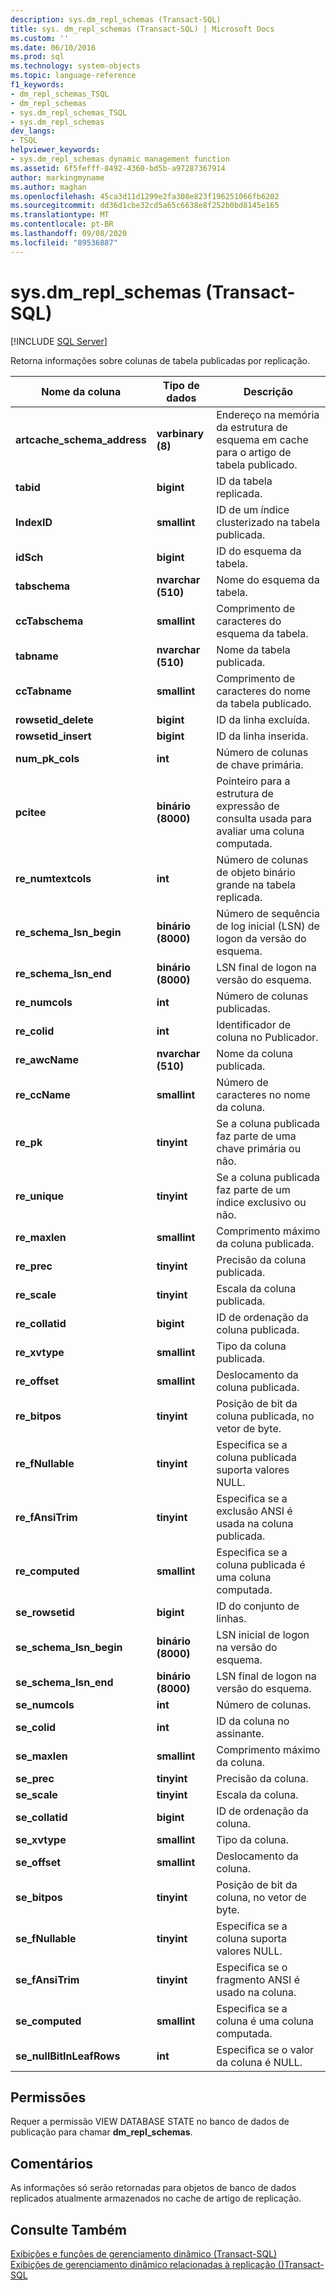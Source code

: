 ```yaml
---
description: sys.dm_repl_schemas (Transact-SQL)
title: sys. dm_repl_schemas (Transact-SQL) | Microsoft Docs
ms.custom: ''
ms.date: 06/10/2016
ms.prod: sql
ms.technology: system-objects
ms.topic: language-reference
f1_keywords:
- dm_repl_schemas_TSQL
- dm_repl_schemas
- sys.dm_repl_schemas_TSQL
- sys.dm_repl_schemas
dev_langs:
- TSQL
helpviewer_keywords:
- sys.dm_repl_schemas dynamic management function
ms.assetid: 6f5fefff-8492-4360-bd5b-a97287367914
author: markingmyname
ms.author: maghan
ms.openlocfilehash: 45ca3d11d1299e2fa308e823f196251066fb6202
ms.sourcegitcommit: dd36d1cbe32cd5a65c6638e8f252b0bd8145e165
ms.translationtype: MT
ms.contentlocale: pt-BR
ms.lasthandoff: 09/08/2020
ms.locfileid: "89536887"
---
```

# <a name="sysdm_repl_schemas-transact-sql"></a>sys.dm_repl_schemas (Transact-SQL)
[!INCLUDE [SQL Server](../../includes/applies-to-version/sqlserver.md)]

  Retorna informações sobre colunas de tabela publicadas por replicação.  
  
 
|Nome da coluna|Tipo de dados|Descrição|  
|-----------------|---------------|-----------------|  
|**artcache_schema_address**|**varbinary (8)**|Endereço na memória da estrutura de esquema em cache para o artigo de tabela publicado.|  
|**tabid**|**bigint**|ID da tabela replicada.|  
|**IndexID**|**smallint**|ID de um índice clusterizado na tabela publicada.|  
|**idSch**|**bigint**|ID do esquema da tabela.|  
|**tabschema**|**nvarchar (510)**|Nome do esquema da tabela.|  
|**ccTabschema**|**smallint**|Comprimento de caracteres do esquema da tabela.|  
|**tabname**|**nvarchar (510)**|Nome da tabela publicada.|  
|**ccTabname**|**smallint**|Comprimento de caracteres do nome da tabela publicado.|  
|**rowsetid_delete**|**bigint**|ID da linha excluída.|  
|**rowsetid_insert**|**bigint**|ID da linha inserida.|  
|**num_pk_cols**|**int**|Número de colunas de chave primária.|  
|**pcitee**|**binário (8000)**|Pointeiro para a estrutura de expressão de consulta usada para avaliar uma coluna computada.|  
|**re_numtextcols**|**int**|Número de colunas de objeto binário grande na tabela replicada.|  
|**re_schema_lsn_begin**|**binário (8000)**|Número de sequência de log inicial (LSN) de logon da versão do esquema.|  
|**re_schema_lsn_end**|**binário (8000)**|LSN final de logon na versão do esquema.|  
|**re_numcols**|**int**|Número de colunas publicadas.|  
|**re_colid**|**int**|Identificador de coluna no Publicador.|  
|**re_awcName**|**nvarchar (510)**|Nome da coluna publicada.|  
|**re_ccName**|**smallint**|Número de caracteres no nome da coluna.|  
|**re_pk**|**tinyint**|Se a coluna publicada faz parte de uma chave primária ou não.|  
|**re_unique**|**tinyint**|Se a coluna publicada faz parte de um índice exclusivo ou não.|  
|**re_maxlen**|**smallint**|Comprimento máximo da coluna publicada.|  
|**re_prec**|**tinyint**|Precisão da coluna publicada.|  
|**re_scale**|**tinyint**|Escala da coluna publicada.|  
|**re_collatid**|**bigint**|ID de ordenação da coluna publicada.|  
|**re_xvtype**|**smallint**|Tipo da coluna publicada.|  
|**re_offset**|**smallint**|Deslocamento da coluna publicada.|  
|**re_bitpos**|**tinyint**|Posição de bit da coluna publicada, no vetor de byte.|  
|**re_fNullable**|**tinyint**|Especifica se a coluna publicada suporta valores NULL.|  
|**re_fAnsiTrim**|**tinyint**|Especifica se a exclusão ANSI é usada na coluna publicada.|  
|**re_computed**|**smallint**|Especifica se a coluna publicada é uma coluna computada.|  
|**se_rowsetid**|**bigint**|ID do conjunto de linhas.|  
|**se_schema_lsn_begin**|**binário (8000)**|LSN inicial de logon na versão do esquema.|  
|**se_schema_lsn_end**|**binário (8000)**|LSN final de logon na versão do esquema.|  
|**se_numcols**|**int**|Número de colunas.|  
|**se_colid**|**int**|ID da coluna no assinante.|  
|**se_maxlen**|**smallint**|Comprimento máximo da coluna.|  
|**se_prec**|**tinyint**|Precisão da coluna.|  
|**se_scale**|**tinyint**|Escala da coluna.|  
|**se_collatid**|**bigint**|ID de ordenação da coluna.|  
|**se_xvtype**|**smallint**|Tipo da coluna.|  
|**se_offset**|**smallint**|Deslocamento da coluna.|  
|**se_bitpos**|**tinyint**|Posição de bit da coluna, no vetor de byte.|  
|**se_fNullable**|**tinyint**|Especifica se a coluna suporta valores NULL.|  
|**se_fAnsiTrim**|**tinyint**|Especifica se o fragmento ANSI é usado na coluna.|  
|**se_computed**|**smallint**|Especifica se a coluna é uma coluna computada.|  
|**se_nullBitInLeafRows**|**int**|Especifica se o valor da coluna é NULL.|  
  
## <a name="permissions"></a>Permissões  
 Requer a permissão VIEW DATABASE STATE no banco de dados de publicação para chamar **dm_repl_schemas**.  
  
## <a name="remarks"></a>Comentários  
 As informações só serão retornadas para objetos de banco de dados replicados atualmente armazenados no cache de artigo de replicação.  
  
## <a name="see-also"></a>Consulte Também  
 [Exibições e funções de gerenciamento dinâmico &#40;Transact-SQL&#41;](~/relational-databases/system-dynamic-management-views/system-dynamic-management-views.md)   
 [Exibições de gerenciamento dinâmico relacionadas à replicação &#40;&#41;Transact-SQL ](../../relational-databases/system-dynamic-management-views/replication-related-dynamic-management-views-transact-sql.md)  
  
  

